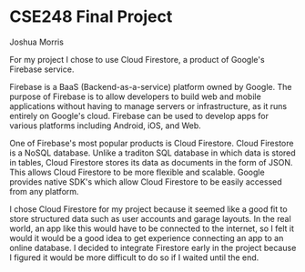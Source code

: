 # CSE248 Final Project
Joshua Morris

For my project I chose to use Cloud Firestore, a product of Google's Firebase service.

Firebase is a BaaS (Backend-as-a-service) platform owned by Google. The purpose of Firebase is to allow developers to build 
web and mobile applications without having to manage servers or infrastructure, as it runs entirely on Google's cloud. Firebase can be
used to develop apps for various platforms including Android, iOS, and Web.

One of Firebase's most popular products is Cloud Firestore. Cloud Firestore is a NoSQL database. Unlike a traditon SQL database in which
data is stored in tables, Cloud Firestore stores its data as documents in the form of JSON. This allows Cloud Firestore to be more flexible
and scalable. Google provides native SDK's which allow Cloud Firestore to be easily accessed from any platform.

I chose Cloud Firestore for my project because it seemed like a good fit to store structured data such as user accounts and garage layouts.
In the real world, an app like this would have to be connected to the internet, so I felt it would it would be a good idea to get
experience connecting an app to an online database. I decided to integrate Firestore early in the project because I figured it would be more difficult to do so if I waited until the
end.
